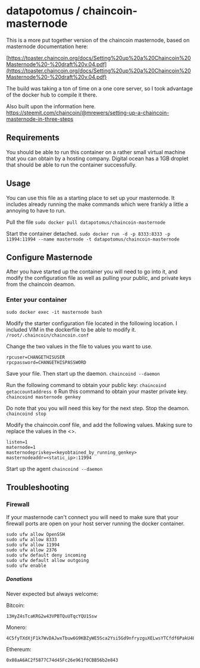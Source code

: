 
# datapotomus / chaincoin-masternode

This is a more put together version of the chaincoin masternode, based on masternode documentation here:

[https://toaster.chaincoin.org/docs/Setting%20up%20a%20Chaincoin%20Masternode%20-%20draft%20v.04.pdf](https://toaster.chaincoin.org/docs/Setting%20up%20a%20Chaincoin%20Masternode%20-%20draft%20v.04.pdf)
 
The build was taking a ton of time on a one core server, so I took advantage of the docker hub to compile it there.

Also built upon the information here. https://steemit.com/chaincoin/@mrewers/setting-up-a-chaincoin-masternode-in-three-steps

## Requirements
You should be able to run this container on a rather small virtual machine that you can obtain by a hosting company. 
Digital ocean has a 1GB droplet that should be able to run the container successfully.

## Usage
You can use this file as a starting place to set up your masternode. It includes already running the make commands which were frankly a little a annoying to have to run. 

Pull the file
`sudo docker pull datapotomus/chaincoin-masternode`

Start the container detached.
`sudo docker run -d -p 8333:8333 -p 11994:11994 --name masternode -t datapotomus/chaincoin-masternode`

## Configure Masternode
After you have started up the container you will need to go into it, and modify the configuration file as well as pulling your public, and private keys from the chaincoin deamon. 

### Enter your container
`sudo docker exec -it masternode bash`

Modify the starter configuration file located in the following location. I included VIM in the dockerfile to be able to modify it.
`/root/.chaincoin/chaincoin.conf`

Change the two values in the file to values you want to use.
```
rpcuser=CHANGETHISUSER
rpcpassword=CHANGETHISPASSWORD
```

Save your file. Then start up the daemon.
`chaincoind --daemon`

Run the following command to obtain your public key:
`chaincoind getaccountaddress 0`
Run this command to obtain your master private key.
`chaincoind masternode genkey`

Do note that you you will need this key for the next step.
Stop the deamon.
`chaincoind stop`

Modify the chaincoin.conf file, and add the following values. Making sure to replace the values in the <>.
```
listen=1
maternode=1
masternodeprivkey=<keyobtained_by_running_genkey>
masternodeaddr=<static_ip>:11994
```
Start up the agent
`chaincoind --daemon`


## Troubleshooting

### Firewall
If your masternode can't connect you will need to make sure that your firewall ports are open on your host server running the docker container.
```
sudo ufw allow OpenSSH
sudo ufw allow 8333
sudo ufw allow 11994
sudo ufw allow 2376
sudo ufw default deny incoming
sudo ufw default allow outgoing
sudo ufw enable
```

##### Donations
Never expected but always welcome:


Bitcoin: 

```
13HyZ4sTcaKRG2w43VPBTQuUTqcYQU1Ssw
```
Monero:

```
4C5fyTXdXjF1k7WvDAJwxTbuw6G9KBZyWE5Sca2Ysi5Gd9nfryzguXELwsYTCfdf6PakU48whQaQ3f8M9T33JN6a5VSJk1FTXcRJHkCEZa
```
Ethereum:

```
0x08aA6AC2f5877C74d45Fc26e961f0CBB56b2e843
```
